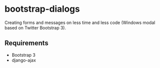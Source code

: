 bootstrap-dialogs
=================

Creating forms and messages on less time and less code (Windows modal based on Twitter Bootstrap 3).

Requirements
------------
* Bootstrap 3
* django-ajax
